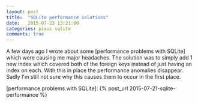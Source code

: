 ```yaml
---
layout: post
title:  "SQLite performance solutions"
date:   2015-07-23 13:21:00
categories: pixus sqlite
comments: true
---
```


A few days ago I wrote about some [performance problems with SQLite] which were causing me major headaches. The solution was to simply add 1 new index which covered both of the foreign keys instead of just having an index on each. With this in place the performance anomalies disappear. Sadly I'm still not sure why this causes them to occur in the first place.


[performance problems with SQLite]: {% post_url 2015-07-21-sqlite-performance %}